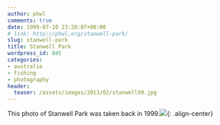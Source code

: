 ```yaml
---
author: phwl
comments: true
date: 1999-07-10 23:20:07+00:00
# link: http://phwl.org/stanwell-park/
slug: stanwell-park
title: Stanwell Park
wordpress_id: 845
categories:
- australia
- fishing
- photography
header:
  teaser: /assets/images/2013/02/stanwell99.jpg
---
```


This photo of Stanwell Park was taken back in 1999.![](http://www.phwl.org/wp-content/uploads/2013/02/stanwell99.jpg){: .align-center}
